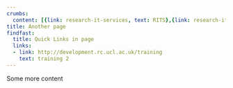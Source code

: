 ```yaml
---
crumbs: 
  content: [{link: research-it-services, text: RITS},{link: research-it-services, text: RITS}]
title: Another page
findfast:
  title: Quick Links in page
  links:
  - link: http://development.rc.ucl.ac.uk/training
    text: training 2
---
```


Some more content
